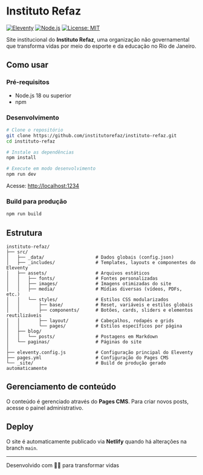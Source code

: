 # Instituto Refaz

[![Eleventy](https://img.shields.io/badge/v3.1.2-000000?style=flat&logo=eleventy&logoColor=white&label=Eleventy&labelColor=000000&color=%23ffffff)](https://www.11ty.dev/) 
[![Node.js](https://img.shields.io/badge/v22.18.0-000000?style=flat&logo=node.js&logoColor=white&label=Node.js&labelColor=069c0e&color=%23ffffff)](https://nodejs.org/) 
[![License: MIT](https://img.shields.io/badge/License-MIT-orange)](https://opensource.org/licenses/MIT) 

Site institucional do **Instituto Refaz**, uma organização não governamental que transforma vidas por meio do esporte e da educação no Rio de Janeiro.

## Como usar

### Pré-requisitos
- Node.js 18 ou superior
- npm

### Desenvolvimento
```bash
# Clone o repositório
git clone https://github.com/institutorefaz/instituto-refaz.git
cd instituto-refaz

# Instale as dependências
npm install

# Execute em modo desenvolvimento
npm run dev
```
Acesse: [http://localhost:1234](http://localhost:1234)

### Build para produção
```bash
npm run build
```

## Estrutura

```
instituto-refaz/
├── src/
│   ├── _data/                   # Dados globais (config.json)
│   ├── _includes/               # Templates, layouts e componentes do Eleventy
│   ├── assets/                  # Arquivos estáticos
│   │   ├── fonts/               # Fontes personalizadas
│   │   ├── images/              # Imagens otimizadas do site
│   │   ├── media/               # Mídias diversas (vídeos, PDFs, etc.)
│   │   └── styles/              # Estilos CSS modularizados
│   │       ├── base/            # Reset, variáveis e estilos globais
│   │       ├── components/      # Botões, cards, sliders e elementos reutilizáveis
│   │       ├── layout/          # Cabeçalhos, rodapés e grids
│   │       └── pages/           # Estilos específicos por página
│   ├── blog/
│   │   └── posts/               # Postagens em Markdown
│   └── paginas/                 # Páginas do site 
│
├── eleventy.config.js           # Configuração principal do Eleventy
├── pages.yml                    # Configuração do Pages CMS
└── _site/                       # Build de produção gerado automaticamente
```

## Gerenciamento de conteúdo

O conteúdo é gerenciado através do **Pages CMS**. Para criar novos posts, acesse o painel administrativo.

## Deploy

O site é automaticamente publicado via **Netlify** quando há alterações na branch `main`.

---
 
Desenvolvido com 🤞🏻 para transformar vidas
